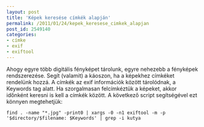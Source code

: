 ```yaml
---
layout: post
title: 'Képek keresése címkék alapján'
permalink: /2011/01/24/kepek_keresese_cimkek_alapjan
post_id: 2549140
categories: 
- címke
- exif
- exiftool
---
```


Ahogy egyre több digitális fényképet tárolunk, egyre nehezebb a fényképek rendszerezése. Segít (valamit) a káoszon, ha a képekhez címkéket rendelünk hozzá. A címkék az exif információk között tárolódnak, a Keywords tag alatt. Ha szorgalmasan felcímkéztük a képeket, akkor időnként keresni is kell a címkék között. A következő script segítségével ezt könnyen megtehetjük: 
```
find . -name "*.jpg" -print0 | xargs -0 -n1 exiftool -m -p '$directory/$filename: $Keywords' | grep -i kutya
```